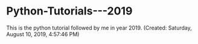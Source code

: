 # Python-Tutorials---2019
This is the python tutorial followed by me in year 2019. (Created: ‎Saturday, ‎August ‎10, ‎2019, ‏‎4:57:46 PM)
